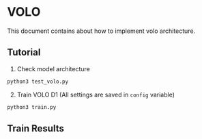 # VOLO

This document contains about how to implement volo architecture.

## Tutorial

1. Check model architecture

```bash
python3 test_volo.py
```

2. Train VOLO D1 (All settings are saved in `config` variable)

```bash
python3 train.py 
```

## Train Results
